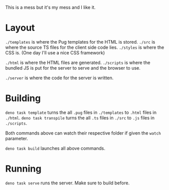 This is a mess but it's my mess and I like it.

# Layout

`./templates` is where the Pug templates for the HTML is stored.
`./src` is where the source TS files for the client side code lies.
`./styles` is where the CSS is. (One day I'll use a nice CSS framework)

`./html` is where the HTML files are generated.
`./scripts` is where the bundled JS is put for the server to serve and the browser to use.

`./server` is where the code for the server is written.

# Building

```deno task template``` turns the all `.pug` files in `./templates` to `.html` files in `./html`.
```deno task transpile``` turns the all `.ts` files in `./src` to `.js` files in `./scripts`.

Both commands above can watch their respective folder if given the `watch` parameter.

```deno task build``` launches all above commands.

# Running

```deno task serve``` runs the server. Make sure to build before.